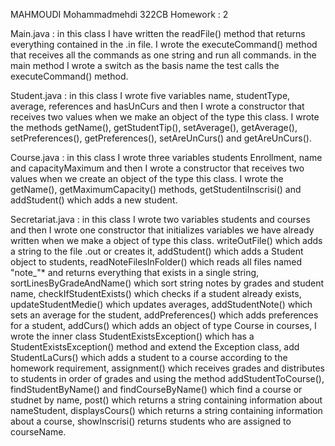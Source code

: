 MAHMOUDI Mohammadmehdi 322CB Homework : 2

Main.java :
in this class I have written the readFile() method that returns everything contained in the .in file.
I wrote the executeCommand() method that receives all the commands as one
string and run all commands. in the main method I wrote a switch as the basis
name the test calls the executeCommand() method.

Student.java :
in this class I wrote five variables name, studentType, average, references and
hasUnCurs and then I wrote a constructor that receives two values ​​when we make an object
of the type this class. I wrote the methods getName(), getStudentTip(), setAverage(),
getAverage(), setPreferences(), getPreferences(), setAreUnCurs() and getAreUnCurs().

Course.java :
in this class I wrote three variables students Enrollment, name and capacityMaximum
and then I wrote a constructor that receives two values ​​when we create an object
of the type this class. I wrote the getName(), getMaximumCapacity() methods,
getStudentiInscrisi() and addStudent() which adds a new student.

Secretariat.java :
in this class I wrote two variables students and courses and then I wrote one
constructor that initializes variables we have already written when we make a
object of type this class. writeOutFile() which adds a string to the file
.out or creates it, addStudent() which adds a Student object to
students, readNoteFilesInFolder() which reads all files named "note_"*
and returns everything that exists in a single string, sortLinesByGradeAndName() which
sort string notes by grades and student name, checkIfStudentExists()
which checks if a student already exists, updateStudentMedie() which updates
averages, addStudentNote() which sets an average for the student, addPreferences()
which adds preferences for a student, addCurs() which adds an object
of type Course in courses, I wrote the inner class StudentExistsException() which has
a StudentExistsException() method and extend the Exception class, add StudentLaCurs()
which adds a student to a course according to the homework requirement, assignment() which receives
grades and distributes to students in order of grades and using the method
addStudentToCourse(), findStudentByName() and findCourseByName() which find
a course or studnet by name, post() which returns a string containing information
about nameStudent, displaysCours() which returns a string containing information about
a course, showInscrisi() returns students who are assigned to courseName.
